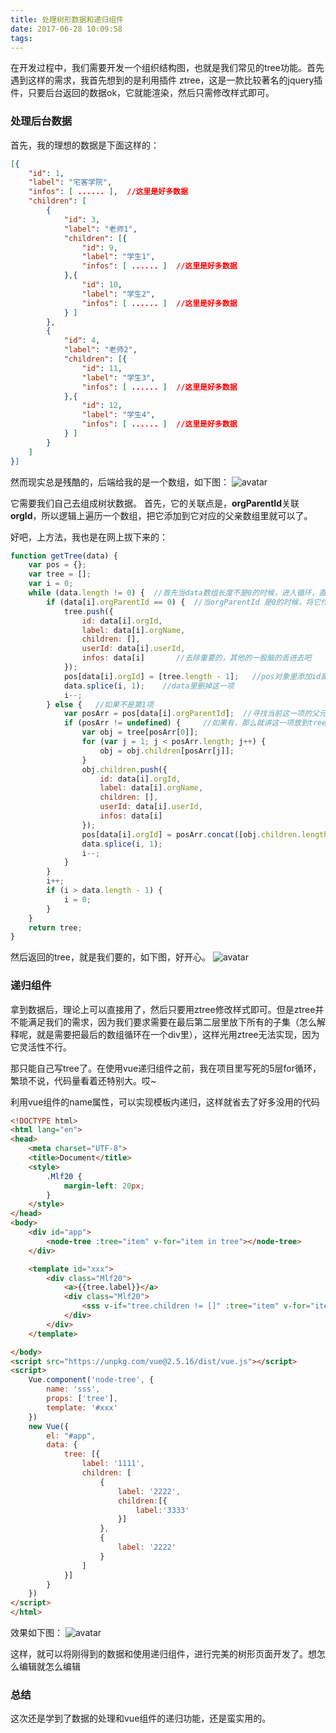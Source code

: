 ```yaml
---
title: 处理树形数据和递归组件
date: 2017-06-28 10:09:58
tags:
---
```


在开发过程中，我们需要开发一个组织结构图，也就是我们常见的tree功能。首先遇到这样的需求，我首先想到的是利用插件 ztree，这是一款比较著名的jquery插件，只要后台返回的数据ok，它就能渲染，然后只需修改样式即可。

### 处理后台数据

首先，我的理想的数据是下面这样的：

<!-- more -->

```json
[{
    "id": 1,
    "label": "宅客学院",
    "infos": [ ...... ],  //这里是好多数据
    "children": [
        {
            "id": 3,
            "label": "老师1",
            "children": [{
                "id": 9,
                "label": "学生1",
                "infos": [ ...... ]  //这里是好多数据
            },{
                "id": 10,
                "label": "学生2",
                "infos": [ ...... ]  //这里是好多数据
            } ]
        },
        {
            "id": 4,
            "label": "老师2",
            "children": [{
                "id": 11,
                "label": "学生3",
                "infos": [ ...... ]  //这里是好多数据
            },{
                "id": 12,
                "label": "学生4",
                "infos": [ ...... ]  //这里是好多数据
            } ]
        }
    ]
}]
```

然而现实总是残酷的，后端给我的是一个数组，如下图：
![avatar](/images/tree/tree_1.png)

它需要我们自己去组成树状数据。
首先，它的关联点是，**orgParentId**关联**orgId**，所以逻辑上遍历一个数组，把它添加到它对应的父亲数组里就可以了。

好吧，上方法，我也是在网上拔下来的：

```js
function getTree(data) {
    var pos = {};
    var tree = [];
    var i = 0;
    while (data.length != 0) {  //首先当data数组长度不是0的时候，进入循环，直到为0才停止循环
        if (data[i].orgParentId == 0) {  //当orgParentId 是0的时候，将它作为最大的父项。
            tree.push({
                id: data[i].orgId,
                label: data[i].orgName,
                children: [],
                userId: data[i].userId,
                infos: data[i]       //去除重要的，其他的一股脑的丢进去吧
            });
            pos[data[i].orgId] = [tree.length - 1];   //pos对象里添加id属性,给它赋值了一个数组,
            data.splice(i, 1);    //data里删掉这一项
            i--;
        } else {   //如果不是第1项
            var posArr = pos[data[i].orgParentId];  //寻找当前这一项的父元素id，有没有在pos里
            if (posArr != undefined) {     //如果有，那么就讲这一项放到tree里。
                var obj = tree[posArr[0]];
                for (var j = 1; j < posArr.length; j++) {
                    obj = obj.children[posArr[j]];
                }
                obj.children.push({
                    id: data[i].orgId,
                    label: data[i].orgName,
                    children: [],
                    userId: data[i].userId,
                    infos: data[i]
                });
                pos[data[i].orgId] = posArr.concat([obj.children.length - 1]);
                data.splice(i, 1);
                i--;
            }
        }
        i++;
        if (i > data.length - 1) {
            i = 0;
        }
    }
    return tree;
}
```

然后返回的tree，就是我们要的，如下图，好开心。
![avatar](/images/tree/tree_2.png)

### 递归组件

拿到数据后，理论上可以直接用了，然后只要用ztree修改样式即可。但是ztree并不能满足我们的需求，因为我们要求需要在最后第二层里放下所有的子集（怎么解释呢，就是需要把最后的数组循环在一个div里），这样光用ztree无法实现，因为它灵活性不行。

那只能自己写tree了。在使用vue递归组件之前，我在项目里写死的5层for循环，繁琐不说，代码量看着还特别大。哎~

利用vue组件的name属性，可以实现模板内递归，这样就省去了好多没用的代码

```html
<!DOCTYPE html>
<html lang="en">
<head>
	<meta charset="UTF-8">
	<title>Document</title>
	<style>
		.Mlf20 {
			margin-left: 20px;
		}
	</style>
</head>
<body>
	<div id="app">
		<node-tree :tree="item" v-for="item in tree"></node-tree>
	</div>

	<template id="xxx">
		<div class="Mlf20">
			<a>{{tree.label}}</a>
			<div class="Mlf20">
				<sss v-if="tree.children != []" :tree="item" v-for="item in tree.children"></sss>
			</div>
		</div>
	</template>

</body>
<script src="https://unpkg.com/vue@2.5.16/dist/vue.js"></script>
<script>
	Vue.component('node-tree', {
		name: 'sss',
		props: ['tree'],
		template: '#xxx'
	})
	new Vue({
		el: "#app",
		data: {
			tree: [{
				label: '1111',
				children: [
					{
    					label: '2222',
    					children:[{
    						label:'3333'
    					}]
					},
					{
    					label: '2222'
					}
				]
			}]
		}
	})
</script>
</html>
```

效果如下图： 
![avatar](/images/tree/tree_3.png)

这样，就可以将刚得到的数据和使用递归组件，进行完美的树形页面开发了。想怎么编辑就怎么编辑

### 总结

这次还是学到了数据的处理和vue组件的递归功能，还是蛮实用的。




